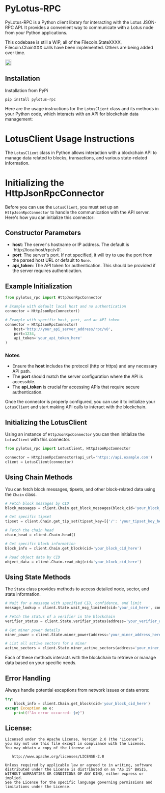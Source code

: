 # PyLotus-RPC

PyLotus-RPC is a Python client library for interacting with the Lotus JSON-RPC API. It provides a convenient way to communicate with a Lotus node from your Python applications.

This codebase is still a WIP, all of the Filecoin.StateXXXX, Filecoin.ChainXXX calls have been implemented. Others are being added over time.

<a href="https://filecoin.drips.network/app/projects/github/FilForge/pylotus-rpc" target="_blank"><img src="https://filecoin.drips.network/api/embed/project/https%3A%2F%2Fgithub.com%2FFilForge%2Fpylotus-rpc/support.png?background=light&style=github&text=project&stat=none" alt="Support pylotus-rpc on drips.network" height="20"></a>

## Installation

Installation from PyPi

```shell
pip install pylotus-rpc
```

Here are the usage instructions for the `LotusClient` class and its methods in your Python code, which interacts with an API for blockchain data management:

# LotusClient Usage Instructions

The `LotusClient` class in Python allows interaction with a blockchain API to manage data related to blocks, transactions, and various state-related information.


# Initializing the HttpJsonRpcConnector

Before you can use the `LotusClient`, you must set up an `HttpJsonRpcConnector` to handle the communication with the API server. Here's how you can initialize this connector:

## Constructor Parameters
- **host**: The server's hostname or IP address. The default is 'http://localhost/rpc/v0'.
- **port**: The server's port. If not specified, it will try to use the port from the parsed host URL or default to `None`.
- **api_token**: The API token for authentication. This should be provided if the server requires authentication.

## Example Initialization

```python
from pylotus_rpc import HttpJsonRpcConnector

# Example with default local host and no authentication
connector = HttpJsonRpcConnector()

# Example with specific host, port, and an API token
connector = HttpJsonRpcConnector(
    host='http://your_api_server_address/rpc/v0',
    port=1234,
    api_token='your_api_token_here'
)
```

### Notes
- Ensure the **host** includes the protocol (http or https) and any necessary API path.
- The **port** should match the server configuration where the API is accessible.
- The **api_token** is crucial for accessing APIs that require secure authentication.

Once the connector is properly configured, you can use it to initialize your `LotusClient` and start making API calls to interact with the blockchain.

## Initializing the LotusClient

Using an instance of `HttpJsonRpcConnector` you can then initialize the `LotusClient` with this connector.

```python
from pylotus_rpc import LotusClient, HttpJsonRpcConnector

connector = HttpJsonRpcConnector(api_url='https://api.example.com')
client = LotusClient(connector)
```

## Using Chain Methods

You can fetch block messages, tipsets, and other block-related data using the `Chain` class.

```python
# Fetch block messages by CID
block_messages = client.Chain.get_block_messages(block_cid='your_block_cid_here')

# Get specific tipset
tipset = client.Chain.get_tip_set(tipset_key=[{'/': 'your_tipset_key_here'}])

# Fetch the chain head
chain_head = client.Chain.head()

# Get specific block information
block_info = client.Chain.get_block(cid='your_block_cid_here')

# Read object data by CID
object_data = client.Chain.read_obj(cid='your_block_cid_here')
```

## Using State Methods

The `State` class provides methods to access detailed node, sector, and state information.

```python
# Wait for a message with specified CID, confidence, and limit
message_lookup = client.State.wait_msg_limited(cid='your_cid_here', confidence=3, limit=100)

# Fetch the status of a verifier in the blockchain
verifier_status = client.State.verifier_status(address='your_verifier_address_here')

# Get miner power details
miner_power = client.State.miner_power(address='your_miner_address_here')

# List all active sectors for a miner
active_sectors = client.State.miner_active_sectors(address='your_miner_address_here')
```

Each of these methods interacts with the blockchain to retrieve or manage data based on your specific needs.

## Error Handling

Always handle potential exceptions from network issues or data errors:

```python
try:
    block_info = client.Chain.get_block(cid='your_block_cid_here')
except Exception as e:
    print(f"An error occurred: {e}")
```

## License:

```
Licensed under the Apache License, Version 2.0 (the "License");
you may not use this file except in compliance with the License.
You may obtain a copy of the License at

   http://www.apache.org/licenses/LICENSE-2.0

Unless required by applicable law or agreed to in writing, software
distributed under the License is distributed on an "AS IS" BASIS,
WITHOUT WARRANTIES OR CONDITIONS OF ANY KIND, either express or implied.
See the License for the specific language governing permissions and
limitations under the License.

```
